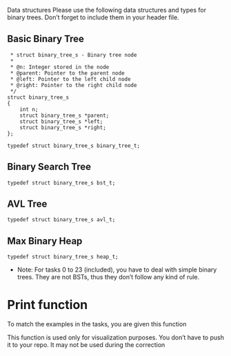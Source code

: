 
Data structures
Please use the following data structures and types for binary trees. Don’t forget to include them in your header file.

## Basic Binary Tree
```/**
 * struct binary_tree_s - Binary tree node
 *
 * @n: Integer stored in the node
 * @parent: Pointer to the parent node
 * @left: Pointer to the left child node
 * @right: Pointer to the right child node
 */
struct binary_tree_s
{
    int n;
    struct binary_tree_s *parent;
    struct binary_tree_s *left;
    struct binary_tree_s *right;
};

typedef struct binary_tree_s binary_tree_t;
```
## Binary Search Tree
```typedef struct binary_tree_s bst_t;```

## AVL Tree
```typedef struct binary_tree_s avl_t;```

## Max Binary Heap
```typedef struct binary_tree_s heap_t;```
* Note: For tasks 0 to 23 (included), you have to deal with simple binary trees. They are not BSTs, thus they don’t follow any kind of rule.

# Print function
To match the examples in the tasks, you are given this function

This function is used only for visualization purposes. You don’t have to push it to your repo. It may not be used during the correction
